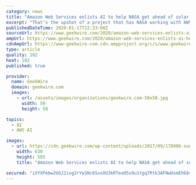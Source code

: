```yaml
---
category: news
title: "Amazon Web Services enlists AI to help NASA get ahead of solar superstorms"
excerpt: "That’s the upshot of a project that has NASA working with AWS Professional Services and the Amazon Machine Learning Solutions Lab to learn more about the early warning signs of a solar superstorm, with the aid of artificial intelligence. Solar storms occur when disturbances on the sun’s surface throw off a blasts of radiation and eruptions ..."
publishedDateTime: 2020-01-17T22:33:00Z
sourceUrl: https://www.geekwire.com/2020/amazon-web-services-enlists-ai-help-nasa-get-ahead-solar-superstorms/
ampUrl: https://www.geekwire.com/2020/amazon-web-services-enlists-ai-help-nasa-get-ahead-solar-superstorms/amp/
cdnAmpUrl: https://www-geekwire-com.cdn.ampproject.org/c/s/www.geekwire.com/2020/amazon-web-services-enlists-ai-help-nasa-get-ahead-solar-superstorms/amp/
type: article
quality: 102
heat: 102
published: true

provider:
  name: GeekWire
  domain: geekwire.com
  images:
    - url: /assets/images/organizations/geekwire.com-50x50.jpg
      width: 50
      height: 50

topics:
  - AI
  - AWS AI

images:
  - url: https://cdn.geekwire.com/wp-content/uploads/2017/09/170906-sun-flare-630x505.jpg
    width: 630
    height: 505
    title: "Amazon Web Services enlists AI to help NASA get ahead of solar superstorms"

secured: "iXYXPebw2UGJ2ixg2rYw1Nc6SxoXU3kRTea05x9u1tgq7Rtk3AFNwUsmEh6845PCrISk66rmIT42pRLee9RopknjfHq8sS1qrshKG80dK4Pz2o53oHcwuXV9huhAQP7ORofd7r1u7qtlE+HJjcs5vAnzh+h4aHJa0sT2WzSGY7jgTT7anXzWR4ho5rcgz5I4hAq4wA5f8wzjkfEiyqVyQG0AqTnRYGGUSGcTezt74htNI9bGlmCNQ1oZdUvQ8OV4k4VggXFKo5HgnPejOQwsOsvy0W11Qm9dudqy/gWgJtE=;u63Vs03i/ElvIcmSyvuEdQ=="
---
```



